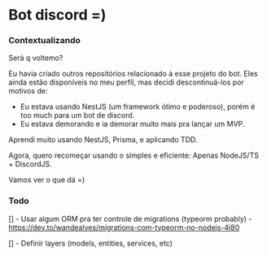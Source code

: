 # Bot discord =)

### Contextualizando
Será q voltemo?

Eu havia criado outros repositórios relacionado à esse projeto do bot. 
Eles ainda estão disponíveis no meu perfil, mas decidi descontinuá-los por motivos de:

- Eu estava usando NestJS (um framework ótimo e poderoso), porém é too much para um bot de discord.
- Eu estava demorando e ia demorar muito mais pra lançar um MVP.

Aprendi muito usando NestJS, Prisma, e aplicando TDD. 

Agora, quero recomeçar usando o simples e eficiente: Apenas NodeJS/TS + DiscordJS.

Vamos ver o que dá =)

### Todo
[] - Usar algum ORM pra ter controle de migrations (typeorm probably)
    - https://dev.to/wandealves/migrations-com-typeorm-no-nodejs-4i80

[] - Definir layers (models, entities, services, etc)